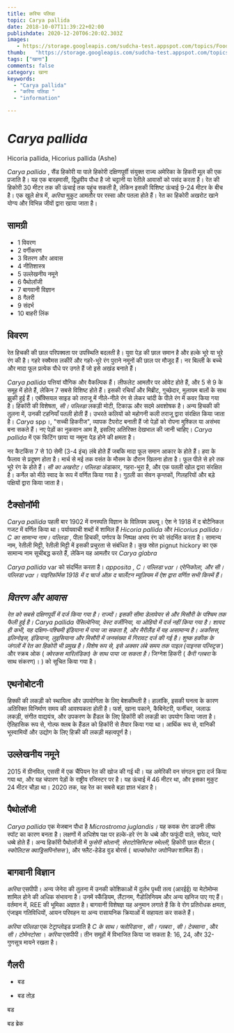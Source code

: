 ```yaml
---
title: करिया पलिडा 
topic: Carya pallida
date: 2018-10-07T11:39:22+02:00
publishdate: 2020-12-20T06:20:02.303Z
images: 
   - https://storage.googleapis.com/sudcha-test.appspot.com/topics/Food/carya_pallida/1.jpeg
thumb:   "https://storage.googleapis.com/sudcha-test.appspot.com/topics/Food/carya_pallida/thumb.jpeg"
tags: ["खाना"]
comments: false
category: खाना
keywords: 
  - "Carya pallida"
  - "करिया पलिडा "
  - "information"

---
```

<h1> <i> Carya pallida </i> </h1> <p> </p> <p> Hicoria pallida, Hicorius pallida (Ashe) </p> <p> <i> Carya pallida </i> , सैंड हिकोरी या पाले हिकोरी दक्षिणपूर्वी संयुक्त राज्य अमेरिका के हिकरी मूल की एक प्रजाति है। यह एक बारहमासी, द्विध्रुवीय पौधा है जो चट्टानी या रेतीले आवासों को पसंद करता है। रेत की हिकोरी 30 मीटर तक की ऊंचाई तक पहुंच सकती है, लेकिन इसकी विशिष्ट ऊंचाई 9-24 मीटर के बीच है। एक खुले क्षेत्र में, <i> करिया </i> मुकुट आमतौर पर रस्सा और पतला होते हैं। रेत का हिकोरी अखरोट खाने योग्य और विभिन्न जीवों द्वारा खाया जाता है। </p> <h2> सामग्री </h2> <ul> <li> 1 विवरण </li> <li> 2 वर्गीकरण </li> <li> 3 वितरण और आवास </li> <li> 4 नीतिशास्त्र </li> <li> 5 उल्लेखनीय नमूने </li> <li> 6 पैथोलॉजी </li> <li> 7 बागवानी विज्ञान </li> <li> 8 गैलरी </li> <li> 9 संदर्भ </li> <li> 10 बाहरी लिंक </li> </ul> <h2> विवरण </h2> <p> रेत हिचकी की छाल परिपक्वता पर उपस्थिति बदलती है। युवा पेड़ की छाल समान है और हल्के भूरे या भूरे रंग की है। गहरे स्क्वैमस लकीरें और गहरे-भूरे रंग पुराने नमूनों की छाल पर मौजूद हैं। नर बिल्ली के बच्चे और मादा फूल प्रत्येक पौधे पर उगते हैं जो इसे अखंड बनाते हैं। </p> <p> <i> Carya pallida </i> पत्तियां यौगिक और वैकल्पिक हैं। लीफलेट आमतौर पर ओवेट होते हैं, और 5 से 9 के समूह में होते हैं, लेकिन 7 सबसे विशिष्ट होते हैं। इसकी रचियाँ और मिब्रीट, गुच्छेदार, मुलायम बालों के साथ झुकी हुई हैं। एबॅक्सियल साइड को तराजू में नीले-नीले रंग से लेकर चांदी के पीले रंग में कवर किया गया है। हिकॉरी की विशेषता, <i> सी। पल्लिडा </i> लकड़ी मोटी, टिकाऊ और सदमे अवशोषक है। अन्य हिचकी की तुलना में, उनकी टहनियाँ पतली होती हैं। उभरते कलियों को महोगनी कली तराजू द्वारा संरक्षित किया जाता है। <i> Carya </i> spp।, "सच्ची हिकरीज", व्यापक टैपरोट बनाती हैं जो पेड़ों को रोपना मुश्किल या असंभव बना सकते हैं। <i> </i> नए पेड़ों का नुकसान आम है, इसलिए अतिरिक्त देखभाल की जानी चाहिए। <i> Carya pallida </i> में एक फिटिंग छाया या नमूना पेड़ होने की क्षमता है। </p> <p> नर कैटकिंस 7 से 10 सेमी (3-4 इंच) लंबे होते हैं जबकि मादा फूल समान आकार के होते हैं। हवा के फैलाव से प्रदूषण होता है। मार्च से मई तक वसंत के मौसम के दौरान खिलना होता है। फूल पीले से हरे तक भूरे रंग के होते हैं। <I> सी का अखरोट। पल्लिडा </i> अंडाकार, गहरा-भूरा है, और एक पतली खोल द्वारा संरक्षित है। कर्नेल को मीठे स्वाद के रूप में वर्णित किया गया है। गुठली का सेवन कृन्तकों, गिलहरियों और बड़े पक्षियों द्वारा किया जाता है। </p> <h2> टैक्सोनॉमी </h2> <p> <i> Carya pallida </i> पहली बार 1902 में वनस्पति विज्ञान के विलियम डब्ल्यू। ऐश ने 1918 में द बोटैनिकल गजट में वर्णित किया था। पर्यायवाची शब्दों में शामिल हैं <i> Hicoria pallida </i> और <i> Hicorius pallida। </i> <i> C का सामान्य नाम। पल्लिडा </i>, पीला हिचकी, पर्णपत्र के निष्पक्ष अभय रंग को संदर्भित करता है। सामान्य नाम, रेतीली मिट्टी, रेतीली मिट्टी में इसकी प्रचुरता से संबंधित है। कुछ स्रोत pignut hickory का एक सामान्य नाम सूचीबद्ध करते हैं, लेकिन यह आमतौर पर <i> Carya glabra </i> </p> <p> <i> Carya pallida </i> var को संदर्भित करता है। <i> apposita </​​i>, <i> C। पल्लिडा </i> var। <i> एरेनिकोला, </i> और <i> सी। पल्लिडा </i> var। <i> पाइरिफ़ॉर्मस </i> 1918 में द चार्ज ऑफ़ द चार्लेटन म्यूज़ियम में ऐश द्वारा वर्णित सभी किस्में हैं। </p> <h2> वितरण और आवास </h2> <p> रेत को सबसे दक्षिणपूर्वी में दर्ज किया गया है। राज्यों। इसकी सीमा डेलावेयर से और मिसौरी के पश्चिम तक फैली हुई है। <i> Carya pallida </i> पेंसिल्वेनिया, वेस्ट वर्जीनिया, या ओहियो में दर्ज नहीं किया गया है। शायद ही कभी, यह दक्षिण-पश्चिमी इंडियाना में पाया जा सकता है, और मैरीलैंड में यह असामान्य है। अर्कांसस, इलिनोइस, इंडियाना, लुइसियाना और मिसौरी में जनसंख्या में गिरावट दर्ज की गई है। शुष्क हकीक के जंगलों में रेत का हिकोरी भी प्रमुख है। विशेष रूप से, इसे अक्सर लंबे समय तक पाइल (पाइनस पल्स्ट्रिस </i>) और स्क्रब ओक (<i> क्वेरकस मारिलंडिका) के साथ पाया जा सकता है। </i> जिग्नेश हिकरी (<i> कैरी ग्लबरा </i> के साथ संकरण)। ) को सूचित किया गया है। </p> <h2> एथनोबोटनी </h2> <p> हिक्की की लकड़ी को स्थायित्व और उपयोगिता के लिए बेशकीमती है। हालांकि, इसकी घनत्व के कारण अतिरिक्त विनिर्माण समय की आवश्यकता होती है। फर्श, खाना पकाने, कैबिनेटरी, फर्नीचर, जलाऊ लकड़ी, संगीत वाद्ययंत्र, और उपकरण के हैंडल के लिए हिकॉरी की लकड़ी का उपयोग किया जाता है। ऐतिहासिक रूप से, गोल्फ क्लब के हैंडल को हिकॉरी से तैयार किया गया था। आर्थिक रूप से, वानिकी भूस्वामियों और उद्योग के लिए हिक्री की लकड़ी महत्वपूर्ण है। </p> <h2> उल्लेखनीय नमूने </h2> <p> 2015 में ग्रीनविल, एससी में एक चैंपियन रेत की खोज की गई थी। यह अमेरिकी वन संगठन द्वारा दर्ज किया गया था, और यह चंपारण पेड़ों के राष्ट्रीय रजिस्टर पर है। यह ऊंचाई में 46 मीटर था, और इसका मुकुट 24 मीटर चौड़ा था। 2020 तक, यह रेत का सबसे बड़ा ज्ञात भंडार है। </p> <h2> पैथोलॉजी </h2> <p> <i> Carya pallida </i> एक मेजबान पौधा है <i> Microstroma juglandis। </i> यह कवक रोग डाउनी लीफ स्पॉट का कारण बनता है। लक्षणों में अधिशेष पक्ष पर हल्के-हरे रंग के धब्बे और फफूंदी वाले, सफेद, प्यारे धब्बे होते हैं। अन्य हिकॉरी पैथोलॉजी में <i> फुसेरी सोलानी, सेराटोसिस्टिस स्मेल्ली, </i> हिकोरी छाल बीटल (<i> स्कोलिटस क्वाड्रिसपिनोसस </i>), और फ्लैट-हेडेड वुड बोरर्स (<i> चाल्कोफोरा जपोनिका </i> शामिल हैं)। </p> <h2> बागवानी विज्ञान </h2> <p> <i> करिया </i> एसपीपी। अन्य जेनेरा की तुलना में उनकी कोशिकाओं में दुर्लभ पृथ्वी तत्व (आरईई) या मेटोमोम्स शामिल होने की अधिक संभावना है। उनमें स्कैंडियम, लैंटानम, गैडोलिनियम और अन्य खनिज पाए गए हैं। वर्तमान में, REE की भूमिका अज्ञात है। बागवानी विशेषज्ञ यह अनुमान लगाते हैं कि वे रोग प्रतिरोधक क्षमता, एंजाइम गतिविधियों, आयन परिवहन या अन्य रासायनिक क्रियाओं में सहायता कर सकते हैं। </p> <p> <i> करिया पल्लिडा </i> एक टेट्राप्लोइड प्रजाति है <i> C के साथ। फ्लोरिडाना </i>, <i> सी। ग्लबरा </i>, <i> सी। टेक्साना </i>, और <i> सी। टोमेनटोसा </i> । <i> करिया </i> एसपीपी। तीन समूहों में विभाजित किया जा सकता है: 16, 24, और 32-गुणसूत्र मायने रखता है। </p> <h2> गैलरी </h2> <ul> <li> <p> बड </p> </li> <li> <p> बड तोड़ </p> </li> </ul> <p> बड </p> <p> बड ब्रेक </p> 